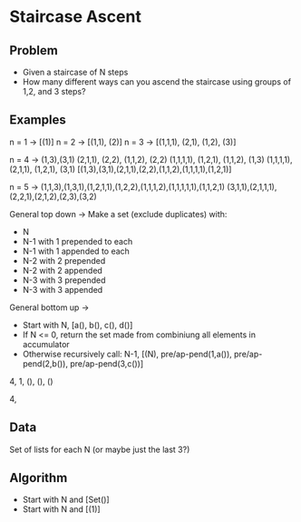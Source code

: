 # Staircase Ascent

## Problem

- Given a staircase of N steps
- How many different ways can you ascend the staircase using groups of 1,2, and 3 steps?

## Examples

n = 1 -> [(1)]
n = 2 -> [(1,1), (2)]
n = 3 -> [(1,1,1), (2,1), (1,2), (3)]

n = 4 -> 
(1,3),(3,1)
(2,1,1), (2,2),  (1,1,2), (2,2)
(1,1,1,1), (1,2,1), (1,1,2), (1,3)
(1,1,1,1), (2,1,1), (1,2,1), (3,1)
[(1,3),(3,1),(2,1,1),(2,2),(1,1,2),(1,1,1,1),(1,2,1)]

n = 5 -> 
(1,1,3),(1,3,1),(1,2,1,1),(1,2,2),(1,1,1,2),(1,1,1,1,1),(1,1,2,1)
(3,1,1),(2,1,1,1),(2,2,1),(2,1,2),(2,3),(3,2)

General top down ->
Make a set (exclude duplicates) with:
 - N
 - N-1 with 1 prepended to each
 - N-1 with 1 appended to each 
 - N-2 with 2 prepended
 - N-2 with 2 appended
 - N-3 with 3 prepended
 - N-3 with 3 appended

General bottom up ->
- Start with N, [a(), b(), c(), d()]
- If N <= 0, return the set made from combiniung all elements in accumulator
- Otherwise recursively call: 
  N-1, [(N), pre/ap-pend(1,a()), pre/ap-pend(2,b()), pre/ap-pend(3,c())]

4, 1, (), (), ()

  

4, 

## Data
Set of lists for each N (or maybe just the last 3?)

## Algorithm
- Start with N and [Set()]
- Start with N and [(1)]



